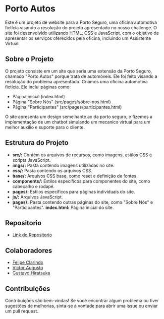 # Porto Autos

Este é um projeto de website para a Porto Seguro, uma oficina automotiva fictícia visando a resolução do projeto apresentado no nosso challenge. O site foi desenvolvido utilizando HTML, CSS e JavaScript, com o objetivo de apresentar os serviços oferecidos pela oficina, incluindo um Assistente Virtual

## Sobre o Projeto

O projeto consiste em um site que seria uma extensão da Porto Seguro, chamado "Porto Autos" porque trata de automóveis. Ele foi feito visando a resolução do problema apresentado. Criamos uma oficina automotiva fictícia. Ele inclui páginas como:

- Página inicial (index.html)
- Página "Sobre Nós" (src/pages/sobre-nos.html)
- Página "Participantes" (src/pages/participantes.html)

O site apresenta um design semelhante ao da porto seguro, e fizemos a implementação de um chatbot simulando um mecanico virtual para um melhor auxilio e suporte para o cliente.

## Estrutura do Projeto

- **src/:** Contém os arquivos de recursos, como imagens, estilos CSS e scripts JavaScript.
- **imgs/:** Pasta contendo imagens utilizadas no site.
- **css/:** Pasta contendo os arquivos CSS.
- **base/:** Arquivos CSS base, como reset e definição de fontes.
- **components/:** Estilos específicos para componentes do site, como cabeçalho e rodapé.
- **pages/:** Estilos específicos para páginas individuais do site.
- **js/:** Arquivos JavaScript.
- **pages/:** Pasta contendo outras páginas do site, como "Sobre Nós" e "Participantes".
  **index.html:** Página inicial do site.

## Repositorio

- [Link do Repositorio](https://github.com/felipeclarindo/porto-autos)

## Colaboradores

- [Felipe Clarindo](https://github.com/felipeclarindo)
- [Victor Augusto](https://github.com/victoraugustogfavaro)
- [Gustavo Hiratsuka](https://github.com/HiraTK)

## Contribuições

Contribuições são bem-vindas! Se você encontrar algum problema ou tiver sugestões de melhorias, sinta-se à vontade para abrir uma issue ou enviar um pull request.
